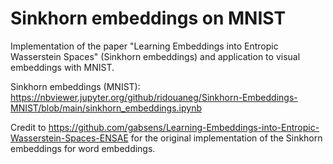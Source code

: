 # Sinkhorn embeddings on MNIST

Implementation of the paper "Learning Embeddings into Entropic Wasserstein Spaces" (Sinkhorn embeddings) and application to visual embeddings with MNIST.

Sinkhorn embeddings (MNIST): https://nbviewer.jupyter.org/github/ridouaneg/Sinkhorn-Embeddings-MNIST/blob/main/sinkhorn_embeddings.ipynb

Credit to https://github.com/gabsens/Learning-Embeddings-into-Entropic-Wasserstein-Spaces-ENSAE for the original implementation of the Sinkhorn embeddings for word embeddings.
